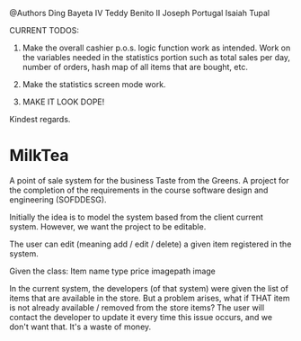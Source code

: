 @Authors
  Ding Bayeta IV
  Teddy Benito II
  Joseph Portugal
  Isaiah Tupal

CURRENT TODOS:
  1. Make the overall cashier p.o.s. logic function work as intended.
      Work on the variables needed in the statistics portion such as total sales per day, number of orders,
      hash map of all items that are bought, etc.
      
  2. Make the statistics screen mode work.
  
  3. MAKE IT LOOK DOPE!
  
  Kindest regards.

# MilkTea
A point of sale system for the business Taste from the Greens. A project for the completion of the requirements in the course software design and engineering (SOFDDESG).

Initially the idea is to model the system based from the client current system.
However, we want the project to be editable.

The user can edit (meaning add / edit / delete) a given item registered in the system.

Given the class:
  Item
    name
    type
    price
    imagepath
    image

In the current system, the developers (of that system) were given the list of items that are available in the store.
But a problem arises, what if THAT item is not already available / removed from the store items?
The user will contact the developer to update it every time this issue occurs, and we don't want that. It's a waste of
money.
  
